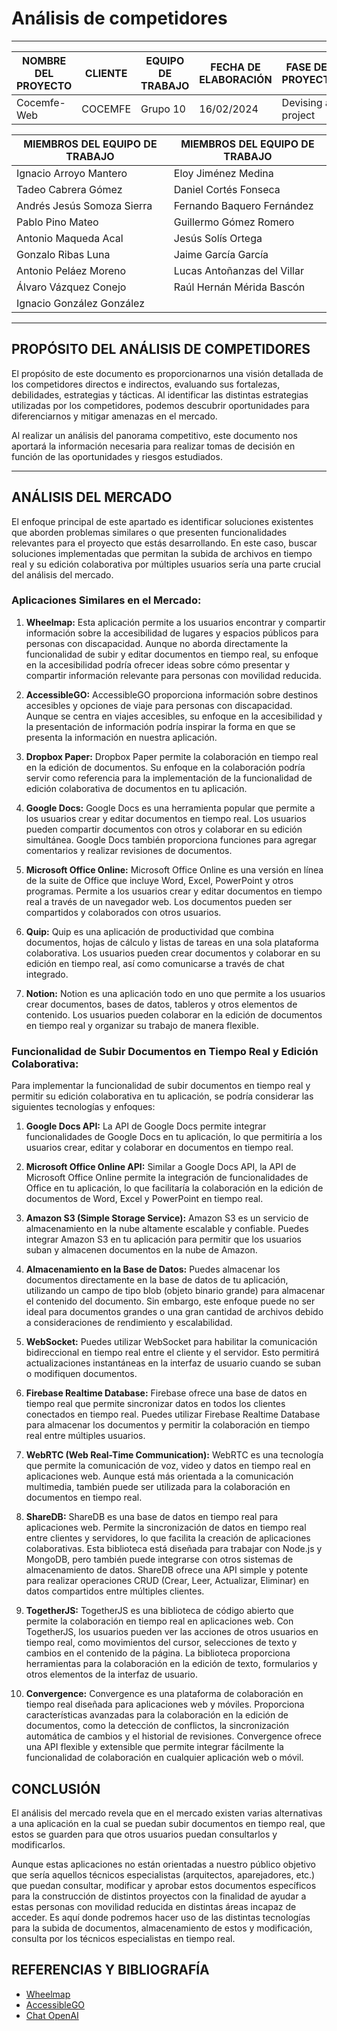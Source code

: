 # Análisis de competidores
****
| NOMBRE DEL PROYECTO | CLIENTE  | EQUIPO DE TRABAJO | FECHA DE ELABORACIÓN | FASE DEL PROYECTO |
|---------------------|----------|-------------------|----------------------|-------------------|
| Cocemfe-Web         | COCEMFE  | Grupo 10          | 16/02/2024           | Devising a project|


| MIEMBROS DEL EQUIPO DE TRABAJO | MIEMBROS DEL EQUIPO DE TRABAJO |
|--------------------------------|--------------------------------|
| Ignacio Arroyo Mantero         | Eloy Jiménez Medina            |
| Tadeo Cabrera Gómez            | Daniel Cortés Fonseca          |
| Andrés Jesús Somoza Sierra     | Fernando Baquero Fernández     |
| Pablo Pino Mateo               | Guillermo Gómez Romero         |
| Antonio Maqueda Acal           | Jesús Solís Ortega             |
| Gonzalo Ribas Luna             | Jaime García García            |
| Antonio Peláez Moreno          | Lucas Antoñanzas del Villar    |
| Álvaro Vázquez Conejo          | Raúl Hernán Mérida Bascón      |
| Ignacio González González      |                                |

****

## PROPÓSITO DEL ANÁLISIS DE COMPETIDORES

El propósito de este documento es proporcionarnos una visión detallada de los competidores directos e indirectos, evaluando sus fortalezas, debilidades, estrategias y tácticas. Al identificar las distintas estrategias utilizadas por los competidores, podemos descubrir oportunidades para diferenciarnos y mitigar amenazas en el mercado.

Al realizar un análisis del panorama competitivo, este documento nos aportará la información necesaria para realizar tomas de decisión en función de las oportunidades y riesgos estudiados.

****

## ANÁLISIS DEL MERCADO

El enfoque principal de este apartado es identificar soluciones existentes que aborden problemas similares o que presenten funcionalidades relevantes para el proyecto que estás desarrollando. En este caso, buscar soluciones implementadas que permitan la subida de archivos en tiempo real y su edición colaborativa por múltiples usuarios sería una parte crucial del análisis del mercado.

### Aplicaciones Similares en el Mercado:

1. **Wheelmap:** Esta aplicación permite a los usuarios encontrar y compartir información sobre la accesibilidad de lugares y espacios públicos para personas con discapacidad. Aunque no aborda directamente la funcionalidad de subir y editar documentos en tiempo real, su enfoque en la accesibilidad podría ofrecer ideas sobre cómo presentar y compartir información relevante para personas con movilidad reducida.

2. **AccessibleGO:** AccessibleGO proporciona información sobre destinos accesibles y opciones de viaje para personas con discapacidad. Aunque se centra en viajes accesibles, su enfoque en la accesibilidad y la presentación de información podría inspirar la forma en que se presenta la información en nuestra aplicación.

3. **Dropbox Paper:** Dropbox Paper permite la colaboración en tiempo real en la edición de documentos. Su enfoque en la colaboración podría servir como referencia para la implementación de la funcionalidad de edición colaborativa de documentos en tu aplicación.

4. **Google Docs:** Google Docs es una herramienta popular que permite a los usuarios crear y editar documentos en tiempo real. Los usuarios pueden compartir documentos con otros y colaborar en su edición simultánea. Google Docs también proporciona funciones para agregar comentarios y realizar revisiones de documentos.

5. **Microsoft Office Online:** Microsoft Office Online es una versión en línea de la suite de Office que incluye Word, Excel, PowerPoint y otros programas. Permite a los usuarios crear y editar documentos en tiempo real a través de un navegador web. Los documentos pueden ser compartidos y colaborados con otros usuarios.

6. **Quip:** Quip es una aplicación de productividad que combina documentos, hojas de cálculo y listas de tareas en una sola plataforma colaborativa. Los usuarios pueden crear documentos y colaborar en su edición en tiempo real, así como comunicarse a través de chat integrado.

7. **Notion:** Notion es una aplicación todo en uno que permite a los usuarios crear documentos, bases de datos, tableros y otros elementos de contenido. Los usuarios pueden colaborar en la edición de documentos en tiempo real y organizar su trabajo de manera flexible.

### Funcionalidad de Subir Documentos en Tiempo Real y Edición Colaborativa:

Para implementar la funcionalidad de subir documentos en tiempo real y permitir su edición colaborativa en tu aplicación, se podría considerar las siguientes tecnologías y enfoques:

1. **Google Docs API:** La API de Google Docs permite integrar funcionalidades de Google Docs en tu aplicación, lo que permitiría a los usuarios crear, editar y colaborar en documentos en tiempo real.

2. **Microsoft Office Online API:** Similar a Google Docs API, la API de Microsoft Office Online permite la integración de funcionalidades de Office en tu aplicación, lo que facilitaría la colaboración en la edición de documentos de Word, Excel y PowerPoint en tiempo real.

3. **Amazon S3 (Simple Storage Service):** Amazon S3 es un servicio de almacenamiento en la nube altamente escalable y confiable. Puedes integrar Amazon S3 en tu aplicación para permitir que los usuarios suban y almacenen documentos en la nube de Amazon.

4. **Almacenamiento en la Base de Datos:** Puedes almacenar los documentos directamente en la base de datos de tu aplicación, utilizando un campo de tipo blob (objeto binario grande) para almacenar el contenido del documento. Sin embargo, este enfoque puede no ser ideal para documentos grandes o una gran cantidad de archivos debido a consideraciones de rendimiento y escalabilidad.

5. **WebSocket:** Puedes utilizar WebSocket para habilitar la comunicación bidireccional en tiempo real entre el cliente y el servidor. Esto permitirá actualizaciones instantáneas en la interfaz de usuario cuando se suban o modifiquen documentos.

6. **Firebase Realtime Database:** Firebase ofrece una base de datos en tiempo real que permite sincronizar datos en todos los clientes conectados en tiempo real. Puedes utilizar Firebase Realtime Database para almacenar los documentos y permitir la colaboración en tiempo real entre múltiples usuarios.

7. **WebRTC (Web Real-Time Communication):** WebRTC es una tecnología que permite la comunicación de voz, video y datos en tiempo real en aplicaciones web. Aunque está más orientada a la comunicación multimedia, también puede ser utilizada para la colaboración en documentos en tiempo real.

8. **ShareDB:** ShareDB es una base de datos en tiempo real para aplicaciones web. Permite la sincronización de datos en tiempo real entre clientes y servidores, lo que facilita la creación de aplicaciones colaborativas. Esta biblioteca está diseñada para trabajar con Node.js y MongoDB, pero también puede integrarse con otros sistemas de almacenamiento de datos. ShareDB ofrece una API simple y potente para realizar operaciones CRUD (Crear, Leer, Actualizar, Eliminar) en datos compartidos entre múltiples clientes.

9. **TogetherJS:** TogetherJS es una biblioteca de código abierto que permite la colaboración en tiempo real en aplicaciones web. Con TogetherJS, los usuarios pueden ver las acciones de otros usuarios en tiempo real, como movimientos del cursor, selecciones de texto y cambios en el contenido de la página. La biblioteca proporciona herramientas para la colaboración en la edición de texto, formularios y otros elementos de la interfaz de usuario.

10. **Convergence:** Convergence es una plataforma de colaboración en tiempo real diseñada para aplicaciones web y móviles. Proporciona características avanzadas para la colaboración en la edición de documentos, como la detección de conflictos, la sincronización automática de cambios y el historial de revisiones. Convergence ofrece una API flexible y extensible que permite integrar fácilmente la funcionalidad de colaboración en cualquier aplicación web o móvil.

## CONCLUSIÓN

El análisis del mercado revela que en el mercado existen varias alternativas a una aplicación en la cual se puedan subir documentos en tiempo real, que estos se guarden para que otros usuarios puedan consultarlos y modificarlos.

Aunque estas aplicaciones no están orientadas a nuestro público objetivo que sería aquellos técnicos especialistas (arquitectos, aparejadores, etc.) que puedan consultar, modificar y aprobar estos documentos específicos para la construcción de distintos proyectos con la finalidad de ayudar a estas personas con movilidad reducida en distintas áreas incapaz de acceder. Es aquí donde podremos hacer uso de las distintas tecnologías para la subida de documentos, almacenamiento de estos y modificación, consulta por los técnicos especialistas en tiempo real.

## REFERENCIAS Y BIBLIOGRAFÍA

- [Wheelmap](https://wheelmap.org/?locale=es)
- [AccessibleGO](https://accessiblego.com/)
- [Chat OpenAI](https://chat.openai.com/share/851f58cb-1c8c-42d8-bfca-bed1fffdd9dc)

